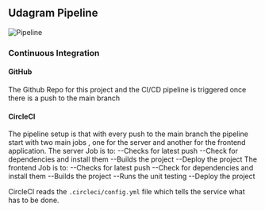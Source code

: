 ## Udagram Pipeline

![Pipeline](pipeline.png)

### Continuous Integration

#### GitHub

The Github Repo for this project and the CI/CD pipeline is triggered once there is a push to the main branch

#### CircleCI

The pipeline setup is that with every push to the main branch the pipeline start with two main jobs , one for the server and another for the frontend application.
The server Job is to:
--Checks for latest push
--Check for dependencies and install them
--Builds the project
--Deploy the project
The frontend Job is to:
--Checks for latest push
--Check for dependencies and install them
--Builds the project
--Runs the unit testing
--Deploy the project

CircleCI reads the `.circleci/config.yml` file which tells the service what has to be done.
